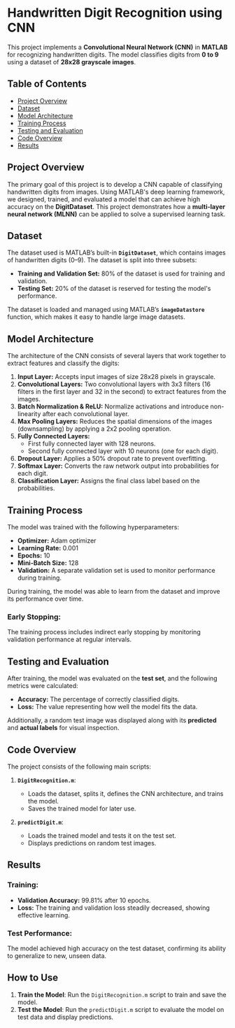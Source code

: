 # Handwritten Digit Recognition using CNN

This project implements a **Convolutional Neural Network (CNN)** in **MATLAB** for recognizing handwritten digits. The model classifies digits from **0 to 9** using a dataset of **28x28 grayscale images**.

## Table of Contents
- [Project Overview](#project-overview)
- [Dataset](#dataset)
- [Model Architecture](#model-architecture)
- [Training Process](#training-process)
- [Testing and Evaluation](#testing-and-evaluation)
- [Code Overview](#code-overview)
- [Results](#results)

## Project Overview

The primary goal of this project is to develop a CNN capable of classifying handwritten digits from images. Using MATLAB's deep learning framework, we designed, trained, and evaluated a model that can achieve high accuracy on the **DigitDataset**. This project demonstrates how a **multi-layer neural network (MLNN)** can be applied to solve a supervised learning task.

## Dataset

The dataset used is MATLAB’s built-in **`DigitDataset`**, which contains images of handwritten digits (0–9). The dataset is split into three subsets:

- **Training and Validation Set:** 80% of the dataset is used for training and validation.
- **Testing Set:** 20% of the dataset is reserved for testing the model's performance.

The dataset is loaded and managed using MATLAB’s **`imageDatastore`** function, which makes it easy to handle large image datasets.

## Model Architecture

The architecture of the CNN consists of several layers that work together to extract features and classify the digits:

1. **Input Layer:** Accepts input images of size 28x28 pixels in grayscale.
2. **Convolutional Layers:** Two convolutional layers with 3x3 filters (16 filters in the first layer and 32 in the second) to extract features from the images.
3. **Batch Normalization & ReLU:** Normalize activations and introduce non-linearity after each convolutional layer.
4. **Max Pooling Layers:** Reduces the spatial dimensions of the images (downsampling) by applying a 2x2 pooling operation.
5. **Fully Connected Layers:** 
   - First fully connected layer with 128 neurons.
   - Second fully connected layer with 10 neurons (one for each digit).
6. **Dropout Layer:** Applies a 50% dropout rate to prevent overfitting.
7. **Softmax Layer:** Converts the raw network output into probabilities for each digit.
8. **Classification Layer:** Assigns the final class label based on the probabilities.

## Training Process

The model was trained with the following hyperparameters:

- **Optimizer:** Adam optimizer
- **Learning Rate:** 0.001
- **Epochs:** 10
- **Mini-Batch Size:** 128
- **Validation:** A separate validation set is used to monitor performance during training.

During training, the model was able to learn from the dataset and improve its performance over time.

### Early Stopping:
The training process includes indirect early stopping by monitoring validation performance at regular intervals.

## Testing and Evaluation

After training, the model was evaluated on the **test set**, and the following metrics were calculated:

- **Accuracy:** The percentage of correctly classified digits.
- **Loss:** The value representing how well the model fits the data.

Additionally, a random test image was displayed along with its **predicted** and **actual labels** for visual inspection.

## Code Overview

The project consists of the following main scripts:

1. **`DigitRecognition.m`**: 
   - Loads the dataset, splits it, defines the CNN architecture, and trains the model.
   - Saves the trained model for later use.

2. **`predictDigit.m`**: 
   - Loads the trained model and tests it on the test set.
   - Displays predictions on random test images.

## Results

### Training:
- **Validation Accuracy:** 99.81% after 10 epochs.
- **Loss:** The training and validation loss steadily decreased, showing effective learning.

### Test Performance:
The model achieved high accuracy on the test dataset, confirming its ability to generalize to new, unseen data.

## How to Use

1. **Train the Model**: Run the `DigitRecognition.m` script to train and save the model.
2. **Test the Model**: Run the `predictDigit.m` script to evaluate the model on test data and display predictions.
